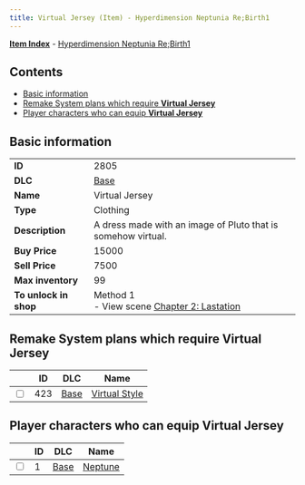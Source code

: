 ```yaml
---
title: Virtual Jersey (Item) - Hyperdimension Neptunia Re;Birth1
---
```


[**Item Index**](/neptunia/rb1/item/index.html) - [Hyperdimension Neptunia Re;Birth1](/neptunia/rb1)

## Contents

- [Basic information](#basic-information)
- [Remake System plans which require **Virtual Jersey**](#remake-system-plans-which-require-virtual-jersey)
- [Player characters who can equip **Virtual Jersey**](#player-characters-who-can-equip-virtual-jersey)

## Basic information

|   |   |
| -- | -- |
| **ID** | 2805 |
| **DLC** | [Base](/neptunia/rb1/dlc/1-base.html) |
| **Name** | Virtual Jersey |
| **Type** | Clothing |
| **Description** | A dress made with an image of Pluto that is somehow virtual. |
| **Buy Price** | 15000 |
| **Sell Price** | 7500 |
| **Max inventory** | 99 |
| **To unlock in shop** | Method 1<br />- View scene [Chapter 2: Lastation](/neptunia/rb1/scene/1-202-chapter-2-lastation.html) |


## Remake System plans which require **Virtual Jersey**

|    | ID | DLC | Name |
| -- | -- | --- | ---- |
| <input type="checkbox" id="rb1-quest-1-423" class="trackbox" /> | 423 | [Base](/neptunia/rb1/dlc/1-base.html) | [Virtual Style](/neptunia/rb1/quest/1-423-virtual-style.html) |


## Player characters who can equip **Virtual Jersey**

|    | ID | DLC | Name |
| -- | -- | --- | ---- |
| <input type="checkbox" id="rb1-player-1-1" class="trackbox" /> | 1 | [Base](/neptunia/rb1/dlc/1-base.html) | [Neptune](/neptunia/rb1/player/1-1-neptune.html) |
